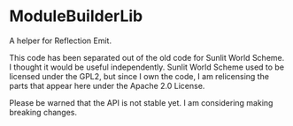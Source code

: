 # ModuleBuilderLib
A helper for Reflection Emit.

This code has been separated out of the old code for Sunlit World Scheme. I thought it would be useful independently.
Sunlit World Scheme used to be licensed under the GPL2, but since I own the code, I am relicensing the
parts that appear here under the Apache 2.0 License.

Please be warned that the API is not stable yet. I am considering making breaking changes.
